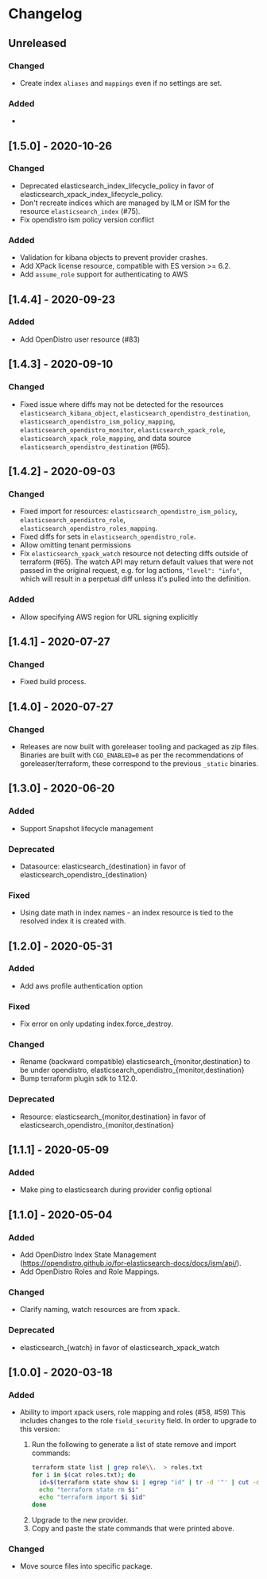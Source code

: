 # Changelog
## Unreleased
### Changed
- Create index `aliases` and `mappings` even if no settings are set.

### Added
-

## [1.5.0] - 2020-10-26
### Changed
- Deprecated elasticsearch_index_lifecycle_policy in favor of elasticsearch_xpack_index_lifecycle_policy.
- Don't recreate indices which are managed by ILM or ISM for the resource `elasticsearch_index` (#75).
- Fix opendistro ism policy version conflict

### Added
- Validation for kibana objects to prevent provider crashes.
- Add XPack license resource, compatible with ES version >= 6.2.
- Add `assume_role` support for authenticating to AWS

## [1.4.4] - 2020-09-23
### Added
- Add OpenDistro user resource (#83)

## [1.4.3] - 2020-09-10
### Changed
- Fixed issue where diffs may not be detected for the resources `elasticsearch_kibana_object`, `elasticsearch_opendistro_destination`, `elasticsearch_opendistro_ism_policy_mapping`, `elasticsearch_opendistro_monitor`, `elasticsearch_xpack_role`, `elasticsearch_xpack_role_mapping`, and data source `elasticsearch_opendistro_destination` (#65).

## [1.4.2] - 2020-09-03
### Changed
- Fixed import for resources: `elasticsearch_opendistro_ism_policy`, `elasticsearch_opendistro_role`, `elasticsearch_opendistro_roles_mapping`.
- Fixed diffs for sets in `elasticsearch_opendistro_role`.
- Allow omitting tenant permissions
- Fix `elasticsearch_xpack_watch` resource not detecting diffs outside of terraform (#65). The watch API may return default values that were not passed in the original request, e.g. for log actions, `"level": "info"`, which will result in a perpetual diff unless it's pulled into the definition.

### Added
- Allow specifying AWS region for URL signing explicitly


## [1.4.1] - 2020-07-27
### Changed
- Fixed build process.


## [1.4.0] - 2020-07-27
### Changed
- Releases are now built with goreleaser tooling and packaged as zip files. Binaries are built with `CGO_ENABLED=0` as per the recommendations of goreleaser/terraform, these correspond to the previous `_static` binaries.


## [1.3.0] - 2020-06-20
### Added
- Support Snapshot lifecycle management

### Deprecated
- Datasource: elasticsearch_{destination} in favor of elasticsearch_opendistro_{destination}

### Fixed
- Using date math in index names - an index resource is tied to the resolved index it is created with.


## [1.2.0] - 2020-05-31
### Added
- Add aws profile authentication option

### Fixed
- Fix error on only updating index.force_destroy.

### Changed
- Rename (backward compatible) elasticsearch_{monitor,destination} to be under opendistro, elasticsearch_opendistro_{monitor,destination}
- Bump terraform plugin sdk to 1.12.0.

### Deprecated
- Resource: elasticsearch_{monitor,destination} in favor of elasticsearch_opendistro_{monitor,destination}


## [1.1.1] - 2020-05-09
### Added
- Make ping to elasticsearch during provider config optional


## [1.1.0] - 2020-05-04

### Added
- Add OpenDistro Index State Management (https://opendistro.github.io/for-elasticsearch-docs/docs/ism/api/).
- Add OpenDistro Roles and Role Mappings.

### Changed
- Clarify naming, watch resources are from xpack.

### Deprecated
- elasticsearch_{watch} in favor of elasticsearch_xpack_watch


## [1.0.0] - 2020-03-18

### Added
- Ability to import xpack users, role mapping and roles (#58, #59)
  This includes changes to the role `field_security` field. In order to upgrade to this version:

  1. Run the following to generate a list of state remove and import commands:
        ```sh
        terraform state list | grep role\\.  > roles.txt
        for i in $(cat roles.txt); do
          id=$(terraform state show $i | egrep "id" | tr -d '"' | cut -d'=' -f 2)
          echo "terraform state rm $i"
          echo "terraform import $i $id"
        done
        ```
  2. Upgrade to the new provider.
  3. Copy and paste the state commands that were printed above.



### Changed
- Move source files into specific package.
